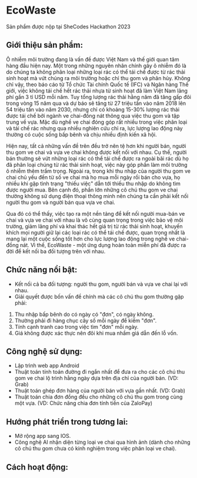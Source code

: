# EcoWaste
Sản phẩm được nộp tại SheCodes Hackathon 2023
## Giới thiệu sản phẩm:
Ô nhiễm môi trường đang là vấn đề được Việt Nam và thế giới quan tâm hàng đầu hiện nay. Một trong những nguyên nhân chính gây ô nhiễm đó là do chúng ta không phân loại những loại rác có thể tái chế được từ rác thải sinh hoạt mà vứt chúng ra môi trường hoặc chỉ thu gom và phân hủy. Không chỉ vậy, theo báo cáo từ Tổ chức Tài chính Quốc tế (IFC) và Ngân hàng Thế giới, việc không tái chế hết rác thải nhựa từ sinh hoạt đã làm Việt Nam lãng phí gần 3 tỉ USD mỗi năm. Tuy tổng lượng rác thải hằng năm đã tăng gấp đôi trong vòng 15 năm qua và dự báo sẽ tăng từ 27 triệu tấn vào năm 2018 lên 54 triệu tấn vào năm 2030, nhưng chỉ có khoảng 15-30% lượng rác thải được tái chế bởi ngành ve chai-đồng nát thông qua việc thu gom và tập trung về vựa. Mặc dù nghề ve chai đóng góp rất nhiều trong việc phân loại và tái chế rác nhưng qua nhiều nghiên cứu chỉ ra, lực lượng lao động này thường có cuộc sống bấp bênh và chịu nhiều định kiến xã hội.

Hiện nay, tất cả những vấn đề trên đều trở nên tệ hơn khi người bán, người thu gom ve chai và vựa ve chai không được kết nối với nhau. Cụ thể, người bán thường sẽ vứt những loại rác có thể tái chế được ra ngoài bãi rác dù họ đã phân loại chúng từ rác thải sinh hoạt, việc này góp phần làm môi trường ô nhiễm thêm trầm trọng. Ngoài ra, trong khi thu nhập của người thu gom ve chai chủ yếu đến từ số ve chai mà họ mua mỗi ngày rồi bán cho vựa, họ nhiều khi gặp tình trạng "thiếu việc" dẫn tới thiếu thu nhập do không tìm được người mua. Bên cạnh đó, phần lớn những cô chú thu gom ve chai thường không sử dụng điện thoại thông minh nên chúng ta cần phải kết nối người thu gom và người bán qua vựa ve chai.

Qua đó có thể thấy, việc tạo ra một nền tảng để kết nối người mua-bán ve chai và vựa ve chai với nhau là vô cùng quan trọng trong việc bảo vệ môi trường, giảm lãng phí và khai thác hết giá trị từ rác thải sinh hoạt, khuyến khích mọi người giữ lại các loại rác có thể tái chế được, quan trọng nhất là mang lại một cuộc sống tốt hơn cho lực lượng lao động trong nghề ve chai-đồng nát. Vì thế, EcoWaste - một ứng dụng hoàn toàn miễn phí đã được ra đời để kết nối ba đối tượng trên với nhau.
## Chức năng nổi bật:
- Kết nối cả ba đối tượng: người thu gom, người bán và vựa ve chai lại với nhau.
- Giải quyết được bốn vấn đề chính mà các cô chú thu gom thường gặp phải:
1) Thu nhập bấp bênh do có ngày có "đơn", có ngày không.
2) Thường phải đi hàng chục cây số mỗi ngày để kiếm "đơn".
3) Tính cạnh tranh cao trong việc tìm "đơn" mỗi ngày.
4) Giá không được xác thực nên đôi khi mua nhầm giá dẫn đến lỗ vốn.
## Công nghệ sử dụng:
- Lập trình web app Android 
- Thuật toán tính toán đường đi ngắn nhất để đưa ra cho các cô chú thu gom ve chai lộ trình hằng ngày dựa trên địa chỉ của người bán. (VD: Grab)
- Thuật toán ghép đơn hàng của người bán với vựa gần nhất. (VD: Grab)
- Thuật toán chia đơn đồng đều cho những cô chú thu gom trong cùng một vựa. (VD: Chức năng chia đơn tính tiền của ZaloPay)
## Hướng phát triển trong tương lai:
- Mở rộng app sang IOS.
- Công nghệ AI nhận diện từng loại ve chai qua hình ảnh (dành cho những cô chú thu gom chưa có kinh nghiệm trong việc phân loại ve chai).
## Cách hoạt động:
